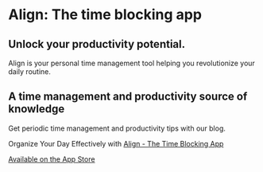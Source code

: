 # Align: The time blocking app

## Unlock your productivity potential.
Align is your personal time management tool helping you revolutionize your daily routine.

## A time management and productivity source of knowledge
Get periodic time management and productivity tips with our blog.

Organize Your Day Effectively with [Align - The Time Blocking App](https://align.day)

[Available on the App Store](https://apps.apple.com/app/align-time-blocking-planner/id6740183716)
